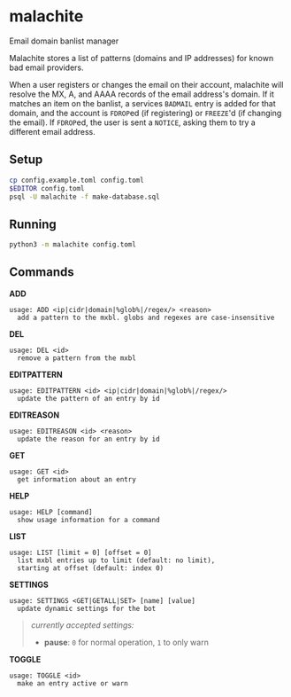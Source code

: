 # malachite

Email domain banlist manager

Malachite stores a list of patterns (domains and IP addresses) for known bad email providers.

When a user registers or changes the email on their account, malachite will resolve the MX, A,
and AAAA records of the email address's domain. If it matches an item on the banlist, a services
`BADMAIL` entry is added for that domain, and the account is `FDROP`ed (if registering) or
`FREEZE`'d (if changing the email). If `FDROP`ed, the user is sent a `NOTICE`, asking them to
try a different email address.

## Setup

```sh
cp config.example.toml config.toml
$EDITOR config.toml
psql -U malachite -f make-database.sql
```

## Running

```sh
python3 -m malachite config.toml
```

## Commands

**ADD**
```
usage: ADD <ip|cidr|domain|%glob%|/regex/> <reason>
  add a pattern to the mxbl. globs and regexes are case-insensitive
```

**DEL**
```
usage: DEL <id>
  remove a pattern from the mxbl
```

**EDITPATTERN**
```
usage: EDITPATTERN <id> <ip|cidr|domain|%glob%|/regex/>
  update the pattern of an entry by id
```

**EDITREASON**
```
usage: EDITREASON <id> <reason>
  update the reason for an entry by id
```

**GET**
```
usage: GET <id>
  get information about an entry
```

**HELP**
```
usage: HELP [command]
  show usage information for a command
```

**LIST**
```
usage: LIST [limit = 0] [offset = 0]
  list mxbl entries up to limit (default: no limit),
  starting at offset (default: index 0)
```

**SETTINGS**
```
usage: SETTINGS <GET|GETALL|SET> [name] [value]
  update dynamic settings for the bot
```

> *currently accepted settings:*
> - **pause**: `0` for normal operation, `1` to only warn

**TOGGLE**
```
usage: TOGGLE <id>
  make an entry active or warn
```

